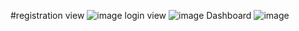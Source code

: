 #registration view
![image](https://github.com/Sujeet597/laravel-email-verification/assets/75562365/b8c20471-ab1f-4db3-acc8-723d6e046393)
login view
![image](https://github.com/Sujeet597/laravel-email-verification/assets/75562365/1ae4d6a9-f85a-43fb-ad41-b1910fc6ac98)
Dashboard
![image](https://github.com/Sujeet597/laravel-email-verification/assets/75562365/ee87ba46-a247-429f-9158-0972f012ba77)
